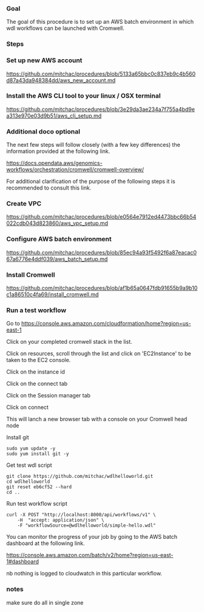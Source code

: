 
### Goal 
The goal of this procedure is to set up an AWS batch environment in which wdl workflows can be launched with Cromwell. 

### Steps

### Set up new AWS account

https://github.com/mitchac/procedures/blob/5133a65bbc0c837eb9c4b560d87a43da948384dd/aws_new_account.md

### Install the AWS CLI tool to your linux / OSX terminal

https://github.com/mitchac/procedures/blob/3e29da3ae234a7f755a4bd9ea313e970e03d9b51/aws_cli_setup.md

### Additional doco optional

The next few steps will follow closely (with a few key differences) the information provided at the following link. 

https://docs.opendata.aws/genomics-workflows/orchestration/cromwell/cromwell-overview/

For additional clarification of the purpose of the following steps it is recommended to consult this link. 

### Create VPC

https://github.com/mitchac/procedures/blob/e0564e7912ed4473bbc66b54022cdb043d823860/aws_vpc_setup.md

### Configure AWS batch environment

https://github.com/mitchac/procedures/blob/85ec94a93f5492f6a87eacac067a6776e4ddf039/aws_batch_setup.md

### Install Cromwell

https://github.com/mitchac/procedures/blob/af1b65a0647fdb91655b9a9b10c1a86510c4fa69/install_cromwell.md

### Run a test workflow

Go to https://console.aws.amazon.com/cloudformation/home?region=us-east-1

Click on your completed cromwell stack in the list.

Click on resources, scroll through the list and click on 'EC2Instance' to be taken to the EC2 console.

Click on the instance id

Click on the connect tab

Click on the Session manager tab 

Click on connect

This will lanch a new browser tab with a console on your Cromwell head node 

Install git
```
sudo yum update -y
sudo yum install git -y
```
Get test wdl script 
```
git clone https://github.com/mitchac/wdlhelloworld.git
cd wdlhelloworld
git reset eb6cf52 --hard
cd ..
```
Run test workflow script
```
curl -X POST "http://localhost:8000/api/workflows/v1" \
    -H  "accept: application/json" \
    -F "workflowSource=@wdlhelloworld/simple-hello.wdl"
```
You can monitor the progress of your job by going to the AWS batch dashboard at the following link.

https://console.aws.amazon.com/batch/v2/home?region=us-east-1#dashboard

nb nothing is logged to cloudwatch in this particular workflow.

### notes
make sure do all in single zone 
